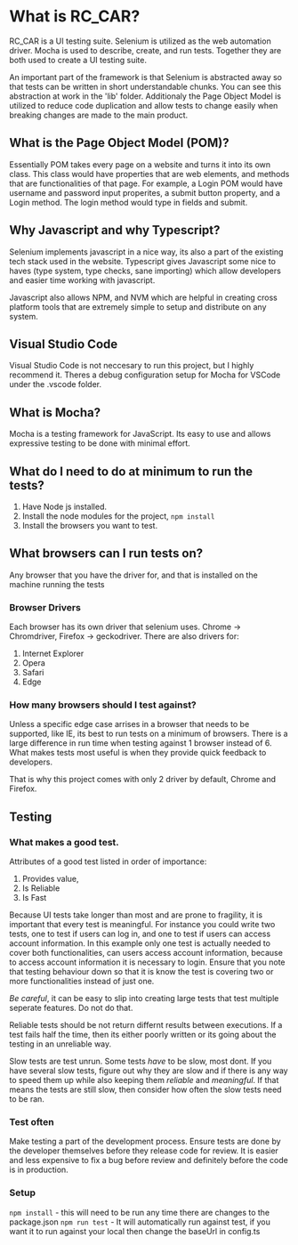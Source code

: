 # What is RC_CAR?
RC_CAR is a UI testing suite. Selenium is utilized as the web automation driver. 
Mocha is used to describe, create, and run tests. Together they are both used 
to create a UI testing suite. 

An important part of the framework is that Selenium is abstracted away so that 
tests can be written in short understandable chunks. You can see this abstraction at 
work in the 'lib' folder. Additionaly the Page Object Model is utilized to reduce 
code duplication and allow tests to change easily when breaking changes are made 
to the main product. 

## What is the Page Object Model (POM)?
Essentially POM takes every page on a website and turns it into its own class. 
This class would have properties that are web elements, and methods that are
functionalities of that page. For example, a Login POM would have username and password 
input properites, a submit button property, and a Login method. The login method would 
type in fields and submit. 

## Why Javascript and why Typescript?
Selenium implements javascript in a nice way, its also a part of the existing tech stack
used in the website. Typescript gives Javascript some nice to haves (type system, type checks, sane importing) 
which allow developers and easier time working with javascript.

Javascript also allows NPM, and NVM which are helpful in creating cross platform tools that are 
extremely simple to setup and distribute on any system. 

## Visual Studio Code
Visual Studio Code is not neccesary to run this project, but I highly recommend it. Theres a debug configuration 
setup for Mocha for VSCode under the .vscode folder. 

## What is Mocha?
Mocha is a testing framework for JavaScript. Its easy to use and allows expressive testing to be done with minimal effort.

## What do I need to do at minimum to run the tests?
1. Have Node js installed. 
2. Install the node modules for the project, `npm install` 
3. Install the browsers you want to test. 

## What browsers can I run tests on?
Any browser that you have the driver for, and that is installed on the machine running the tests

### Browser Drivers
Each browser has its own driver that selenium uses. Chrome -> Chromdriver, Firefox -> geckodriver. There are also
drivers for: 
1. Internet Explorer
2. Opera
3. Safari
4. Edge

### How many browsers should I test against?
Unless a specific edge case arrises in a browser that needs to be supported, like IE,
its best to run tests on a minimum of browsers. There is a large difference in run time when 
testing against 1 browser instead of 6. What makes tests most useful is when they provide quick feedback to developers.

That is why this project comes with only 2 driver by default, Chrome and Firefox. 

## Testing 

### What makes a good test.
Attributes of a good test listed in order of importance:
1. Provides value, 
2. Is Reliable
3. Is Fast

Because UI tests take longer than most and are prone to fragility, it is important that every test is meaningful. For instance you could write two tests, one to test if users can log in, and one to test if users can access account information. In this example only one test is actually needed to cover both functionalities, can users access account information, because to access account information it is necessary to login. Ensure that you note that testing behaviour down so that it is know the test is covering two or more functionalities instead of just one. 

*Be careful*, it can be easy to slip into creating large tests that test multiple seperate features. Do not do that. 

Reliable tests should be not return differnt results between executions. If a test fails half the time, then its either poorly written or its going about the testing in an unreliable way. 

Slow tests are test unrun. Some tests *have* to be slow, most dont. If you have several slow tests, figure out why they are slow and if there is any way to speed them up while also keeping them _reliable_ and _meaningful_. If that means the tests are still slow, then consider how often the slow tests need to be ran.

### Test often
Make testing a part of the development process. Ensure tests are done by the developer themselves before they release code for review. It is easier and less expensive to fix a bug before review and definitely before the code is in production. 

### Setup
`npm install` - this will need to be run any time there are changes to the package.json
`npm run test` - It will automatically run against test, if you want it to run against your local then change the baseUrl in config.ts